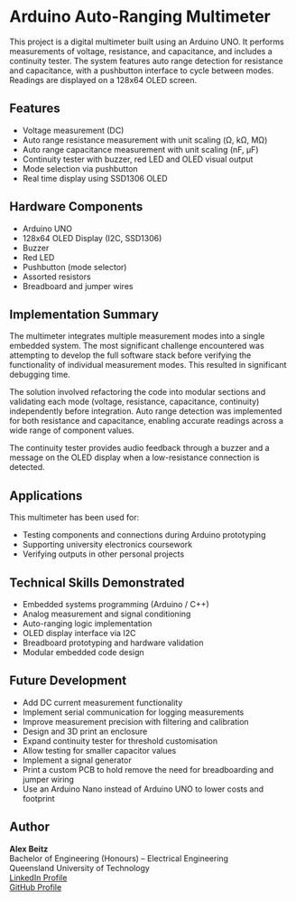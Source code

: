 # Arduino Auto-Ranging Multimeter

This project is a digital multimeter built using an Arduino UNO. It performs measurements of voltage, resistance, and capacitance, and includes a continuity tester. The system features auto range detection for resistance and capacitance, with a pushbutton interface to cycle between modes. Readings are displayed on a 128x64 OLED screen.

## Features

- Voltage measurement (DC)
- Auto range resistance measurement with unit scaling (Ω, kΩ, MΩ)
- Auto range capacitance measurement with unit scaling (nF, µF)
- Continuity tester with buzzer, red LED and OLED visual output
- Mode selection via pushbutton
- Real time display using SSD1306 OLED

## Hardware Components

- Arduino UNO
- 128x64 OLED Display (I2C, SSD1306)
- Buzzer
- Red LED
- Pushbutton (mode selector)
- Assorted resistors 
- Breadboard and jumper wires

## Implementation Summary

The multimeter integrates multiple measurement modes into a single embedded system. The most significant challenge encountered was attempting to develop the full software stack before verifying the functionality of individual measurement modes. This resulted in significant debugging time.

The solution involved refactoring the code into modular sections and validating each mode (voltage, resistance, capacitance, continuity) independently before integration. Auto range detection was implemented for both resistance and capacitance, enabling accurate readings across a wide range of component values.

The continuity tester provides audio feedback through a buzzer and a message on the OLED display when a low-resistance connection is detected.

## Applications

This multimeter has been used for:
- Testing components and connections during Arduino prototyping
- Supporting university electronics coursework
- Verifying outputs in other personal projects

## Technical Skills Demonstrated

- Embedded systems programming (Arduino / C++)
- Analog measurement and signal conditioning
- Auto-ranging logic implementation
- OLED display interface via I2C
- Breadboard prototyping and hardware validation
- Modular embedded code design

## Future Development

- Add DC current measurement functionality
- Implement serial communication for logging measurements
- Improve measurement precision with filtering and calibration
- Design and 3D print an enclosure
- Expand continuity tester for threshold customisation
- Allow testing for smaller capacitor values
- Implement a signal generator
- Print a custom PCB to hold remove the need for breadboarding and jumper wiring
- Use an Arduino Nano instead of Arduino UNO to lower costs and footprint

## Author

**Alex Beitz**  
Bachelor of Engineering (Honours) – Electrical Engineering  
Queensland University of Technology  
[LinkedIn Profile](https://www.linkedin.com/in/alex-beitz-72501528a)  
[GitHub Profile](https://github.com/ABytes5)


